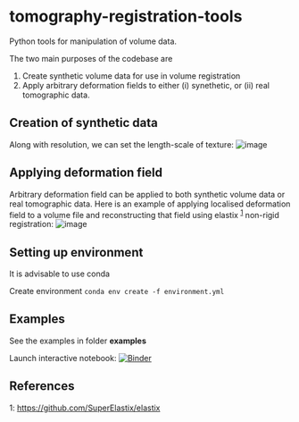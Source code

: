 # tomography-registration-tools
Python tools for manipulation of volume data.

The two main purposes of the codebase are
1. Create synthetic volume data for use in volume registration
2. Apply arbitrary deformation fields to either (i) synethetic, or (ii) real tomographic data.

## Creation of synthetic data
Along with resolution, we can set the length-scale of texture:
![image](https://github.com/igrega348/tomography-registration-tools/assets/40634853/c190c8cc-0e8c-4439-8b88-9814fb5a2ec9)

## Applying deformation field
Arbitrary deformation field can be applied to both synthetic volume data or real tomographic data. 
Here is an example of applying localised deformation field to a volume file and reconstructing that field using elastix <sup>[1](#myfootnote1)</sup> non-rigid registration:
![image](https://github.com/igrega348/tomography-registration-tools/assets/40634853/75b1122d-bed9-49f3-bbf6-eca815c8f910)


## Setting up environment
It is advisable to use conda

Create environment 
``conda env create -f environment.yml``

## Examples
See the examples in folder **examples**

Launch interactive notebook:
[![Binder](https://mybinder.org/badge_logo.svg)](https://mybinder.org/v2/gh/CambridgeSolidMechanics/tomography-registration-tools.git/HEAD?labpath=examples%2Fdemo.ipynb)

## References
<a name="myfootnote1">1</a>: https://github.com/SuperElastix/elastix
